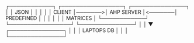 ┌────────────┐        ┌─────────────────┐        ┌───────────────┐
│            │  JSON  │                 │        │               │
│  CLIENT    │───────>│  AHP SERVER     │<───────│  PREDEFINED   │
│            │        │                 │        │  MATRICES     │
└────────────┘        └─────────────────┘        └───────────────┘
                              │
                              │
                              ▼
                      ┌───────────────┐
                      │               │
                      │  LAPTOPS DB   │
                      │               │
                      └───────────────┘